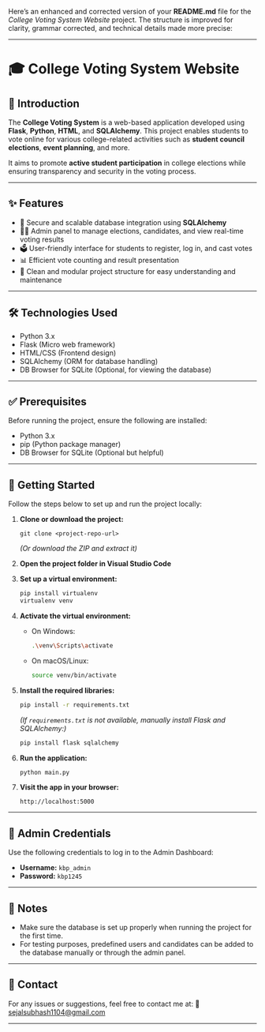 Here’s an enhanced and corrected version of your **README.md** file for the *College Voting System Website* project. The structure is improved for clarity, grammar corrected, and technical details made more precise:

---

# 🎓 College Voting System Website

## 📌 Introduction

The **College Voting System** is a web-based application developed using **Flask**, **Python**, **HTML**, and **SQLAlchemy**. This project enables students to vote online for various college-related activities such as **student council elections**, **event planning**, and more.

It aims to promote **active student participation** in college elections while ensuring transparency and security in the voting process.

---

## ✨ Features

* 🔐 Secure and scalable database integration using **SQLAlchemy**
* 🧑‍💼 Admin panel to manage elections, candidates, and view real-time voting results
* 🗳️ User-friendly interface for students to register, log in, and cast votes
* 📊 Efficient vote counting and result presentation
* 📁 Clean and modular project structure for easy understanding and maintenance

---

## 🛠️ Technologies Used

* Python 3.x
* Flask (Micro web framework)
* HTML/CSS (Frontend design)
* SQLAlchemy (ORM for database handling)
* DB Browser for SQLite (Optional, for viewing the database)

---

## ✅ Prerequisites

Before running the project, ensure the following are installed:

* Python 3.x
* pip (Python package manager)
* DB Browser for SQLite (Optional but helpful)

---

## 🚀 Getting Started

Follow the steps below to set up and run the project locally:

1. **Clone or download the project:**

   ```
   git clone <project-repo-url>
   ```

   *(Or download the ZIP and extract it)*

2. **Open the project folder in Visual Studio Code**

3. **Set up a virtual environment:**

   ```bash
   pip install virtualenv
   virtualenv venv
   ```

4. **Activate the virtual environment:**

   * On Windows:

     ```bash
     .\venv\Scripts\activate
     ```

   * On macOS/Linux:

     ```bash
     source venv/bin/activate
     ```

5. **Install the required libraries:**

   ```bash
   pip install -r requirements.txt
   ```

   *(If `requirements.txt` is not available, manually install Flask and SQLAlchemy:)*

   ```bash
   pip install flask sqlalchemy
   ```

6. **Run the application:**

   ```bash
   python main.py
   ```

7. **Visit the app in your browser:**

   ```
   http://localhost:5000
   ```

---

## 🔐 Admin Credentials

Use the following credentials to log in to the Admin Dashboard:

* **Username:** `kbp_admin`
* **Password:** `kbp1245`

---

## 📌 Notes

* Make sure the database is set up properly when running the project for the first time.
* For testing purposes, predefined users and candidates can be added to the database manually or through the admin panel.

---

## 📧 Contact

For any issues or suggestions, feel free to contact me at:
📩 sejalsubhash1104@gmail.com

---


